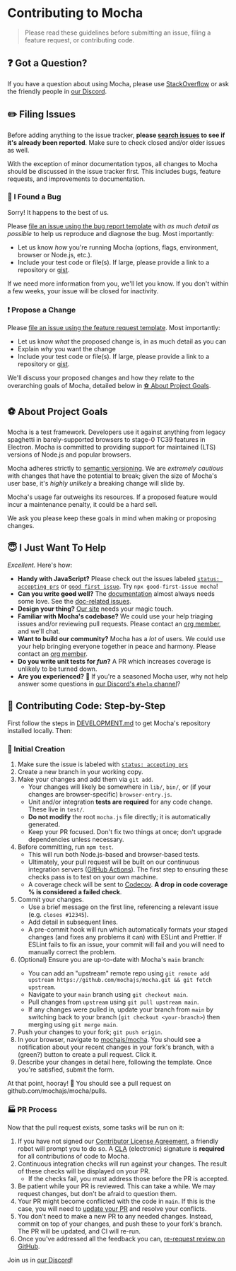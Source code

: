 # Contributing to Mocha

> Please read these guidelines before submitting an issue, filing a feature request, or contributing code.

## ❓ Got a Question?

If you have a question about using Mocha, please use [StackOverflow](https://stackoverflow.com) or ask the friendly people in [our Discord](https://discord.gg/KeDn2uXhER).

## ✏️ Filing Issues

Before adding anything to the issue tracker, **please [search issues](https://github.com/mochajs/mocha/issues) to see if it's already been reported**.
Make sure to check closed and/or older issues as well.

With the exception of minor documentation typos, all changes to Mocha should be discussed in the issue tracker first.
This includes bugs, feature requests, and improvements to documentation.

### 🐛 I Found a Bug

Sorry!
It happens to the best of us.

Please [file an issue using the bug report template](https://github.com/mochajs/mocha/issues/new?assignees=&labels=type%3A+bug&projects=&template=01-bug.yml&title=%F0%9F%90%9B+Bug%3A+%3Cshort+description+of+the+bug%3E) with _as much detail as possible_ to help us reproduce and diagnose the bug.
Most importantly:

- Let us know _how_ you're running Mocha (options, flags, environment, browser or Node.js, etc.).
- Include your test code or file(s).
  If large, please provide a link to a repository or [gist](https://gist.github.com).

If we need more information from you, we'll let you know.
If you don't within a few weeks, your issue will be closed for inactivity.

### ❗️ Propose a Change

Please [file an issue using the feature request template](https://github.com/mochajs/mocha/issues/new?assignees=&labels=type%3A+feature&projects=&template=03-feature-request.yml&title=%F0%9F%9A%80+Feature%3A+%3Cshort+description+of+the+feature%3E).
Most importantly:

- Let us know _what_ the proposed change is, in as much detail as you can
- Explain _why_ you want the change
- Include your test code or file(s).
  If large, please provide a link to a repository or [gist](https://gist.github.com).

We'll discuss your proposed changes and how they relate to the overarching goals of Mocha, detailed below in [⚽️ About Project Goals](#⚽️-about-project-goals).

## ⚽️ About Project Goals

Mocha is a test framework.
Developers use it against anything from legacy spaghetti in barely-supported browsers to stage-0 TC39 features in Electron.
Mocha is committed to providing support for maintained (LTS) versions of Node.js and popular browsers.

Mocha adheres strictly to [semantic versioning](https://semver.org).
We are _extremely cautious_ with changes that have the potential to break; given the size of Mocha's user base, it's _highly unlikely_ a breaking change will slide by.

Mocha's usage far outweighs its resources.
If a proposed feature would incur a maintenance penalty, it could be a hard sell.

We ask you please keep these goals in mind when making or proposing changes.

## 😇 I Just Want To Help

_Excellent._ Here's how:

- **Handy with JavaScript?** Please check out the issues labeled [`status: accepting prs`](https://github.com/mochajs/mocha/issues?q=is%3Aissue+is%3Aopen+label%3A%22status%3A+accepting+prs%22) or [`good first issue`](https://github.com/mochajs/mocha/issues?q=is%3Aissue+is%3Aopen+label%3A%22good+first+issue%22+).
  Try `npx good-first-issue mocha`!
- **Can you write ~~good~~ well?** The [documentation](https://mochajs.org) almost always needs some love.
  See the [doc-related issues](https://github.com/mochajs/mocha/issues?q=is%3Aopen+is%3Aissue+label%3A%22area%3A+documentation%22).
- **Design your thing?** [Our site](https://mochajs.org) needs your magic touch.
- **Familiar with Mocha's codebase?** We could use your help triaging issues and/or reviewing pull requests.
  Please contact an [org member](https://github.com/orgs/mochajs/people), and we'll chat.
- **Want to build our community?** Mocha has a _lot_ of users.
  We could use your help bringing everyone together in peace and harmony.
  Please contact an [org member](https://github.com/orgs/mochajs/people).
- **Do you write unit tests for _fun_?** A PR which increases coverage is unlikely to be turned down.
- **Are you experienced?** 🎸 If you're a seasoned Mocha user, why not help answer some questions in [our Discord's `#help` channel](https://discord.gg/KeDn2uXhER)?

## 👞 Contributing Code: Step-by-Step

First follow the steps in [DEVELOPMENT.md](./DEVELOPMENT.md) to get Mocha's repository installed locally.
Then:

### 🎋 Initial Creation

1. Make sure the issue is labeled with [`status: accepting prs`](https://github.com/mochajs/mocha/issues?q=is%3Aissue+is%3Aopen+label%3A%22status%3A+accepting+prs%22)
1. Create a new branch in your working copy.
1. Make your changes and add them via `git add`.
   - Your changes will likely be somewhere in `lib/`, `bin/`, or (if your changes are browser-specific) `browser-entry.js`.
   - Unit and/or integration **tests are required** for any code change.
     These live in `test/`.
   - **Do not modify** the root `mocha.js` file directly; it is automatically generated.
   - Keep your PR focused.
     Don't fix two things at once; don't upgrade dependencies unless necessary.
1. Before committing, run `npm test`.
   - This will run both Node.js-based and browser-based tests.
   - Ultimately, your pull request will be built on our continuous integration servers ([GitHub Actions](https://github.com/mochajs/mocha/actions?query=workflow%3A%22Tests%22)).
     The first step to ensuring these checks pass is to test on your own machine.
   - A coverage check will be sent to [Codecov](https://app.codecov.io/gh/mochajs/mocha).
     **A drop in code coverage % is considered a failed check**.
1. Commit your changes.
   - Use a brief message on the first line, referencing a relevant issue (e.g. `closes #12345`).
   - Add detail in subsequent lines.
   - A pre-commit hook will run which automatically formats your staged changes (and fixes any problems it can) with ESLint and Prettier.
     If ESLint fails to fix an issue, your commit will fail and you will need to manually correct the problem.
1. <a name="up-to-date"/> (Optional) Ensure you are up-to-date with Mocha's `main` branch:
   - You can add an "upstream" remote repo using `git remote add upstream https://github.com/mochajs/mocha.git && git fetch upstream`.
   - Navigate to your `main` branch using `git checkout main`.
   - Pull changes from `upstream` using `git pull upstream main`.
   - If any changes were pulled in, update your branch from `main` by switching back to your branch (`git checkout <your-branch>`) then merging using `git merge main`.
1. Push your changes to your fork; `git push origin`.
1. In your browser, navigate to [mochajs/mocha](https://github.com/mochajs/mocha).
   You should see a notification about your recent changes in your fork's branch, with a (green?) button to create a pull request.
   Click it.
1. Describe your changes in detail here, following the template.
   Once you're satisfied, submit the form.

At that point, hooray! 🎉
You should see a pull request on github.com/mochajs/mocha/pulls.

### 🏭 PR Process

Now that the pull request exists, some tasks will be run on it:

1. If you have not signed our [Contributor License Agreement](https://js.foundation/cla), a friendly robot will prompt you to do so.
   A [CLA](https://cla.js.foundation/mochajs/mocha) (electronic) signature is **required** for all contributions of code to Mocha.
1. Continuous integration checks will run against your changes.
   The result of these checks will be displayed on your PR.
   - If the checks fail, you must address those before the PR is accepted.
1. Be patient while your PR is reviewed.
   This can take a while.
   We may request changes, but don't be afraid to question them.
1. Your PR might become conflicted with the code in `main`.
   If this is the case, you will need to [update your PR](#up-to-date) and resolve your conflicts.
1. You don't need to make a new PR to any needed changes.
   Instead, commit on top of your changes, and push these to your fork's branch.
   The PR will be updated, and CI will re-run.
1. Once you've addressed all the feedback you can, [re-request review on GitHub](https://docs.github.com/en/pull-requests/collaborating-with-pull-requests/reviewing-changes-in-pull-requests/about-pull-request-reviews#re-requesting-a-review).

Join us in [our Discord](https://discord.gg/KeDn2uXhER)!
